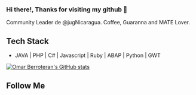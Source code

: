### Hi there!, Thanks for visiting my github  👋

Community Leader de  @jugNicaragua. Coffee, Guaranna and MATE Lover. 

<!--
**berroteran/berroteran** is a ✨ _special_ ✨ repository because its `README.md` (this file) appears on your GitHub profile.

Here are some ideas to get you started:

- 🔭 I’m currently working on ...
- 🌱 I’m currently learning ...
- 👯 I’m looking to collaborate on ...
- 🤔 I’m looking for help with ...
- 💬 Ask me about ...
- 📫 How to reach me: ...
- 😄 Pronouns: ...
- ⚡ Fun fact: ...
-->

## Tech Stack
* JAVA | PHP | C# | Javascript | Ruby | ABAP | Python | GWT

[![Omar Berroteran's GitHub stats](https://github-readme-stats.vercel.app/api?username=berroteran&show_icons=true)](https://github.com/berroteran)

<h2>Follow  Me</h2>
